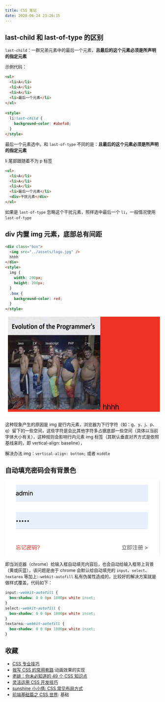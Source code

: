 ```yaml
---
title: CSS 笔记
date: 2020-06-24 23:26:15
---
```


## last-child 和 last-of-type 的区别

`last-child`：一群兄弟元素中的最后一个元素，**且最后的这个元素必须是所声明的指定元素**

示例代码：

```html {5}
<ul>
  <li>A</li>
  <li>A</li>
  <li>A</li>
  <li>最后一个元素</li>
</ul>

<style>
  li:last-child {
    background-color: #abefa8;
  }
</style>
```

最后一个元素选中。和 `last-of-type` 不同的是：**且最后的这个元素必须是所声明的指定元素**

li 尾部跟随着不为 p 标签

```html
<ul>
  <li>A</li>
  <li>A</li>
  <li>A</li>
  <li>最后一个元素</li>
  <div>干扰元素</div>
</ul>
```

如果是 `last-of-type` 忽略这个干扰元素，照样选中最后一个 `li`，一般情况使用 `last-of-type`

## div 内置 img 元素，底部总有间距

```html
<div class="box">
  <img src="../assets/logo.jpg" />
  hhhh
</div>
<style>
  img {
    width: 200px;
    height: 200px;
  }
  .box {
    background-color: red;
  }
</style>
```

![](../../../assets/others/css/div-img.png)

这种现象产生的原因是 img 是行内元素，浏览器为下行字符（如：g、y、j、p、q）留下的一些空间，这些字符是会比其他字符多占据底部一些空间（具体以当前字体大小有关），这种规则会影响行内元素 img 标签（其默认垂直对齐方式是依照基线来的，即 vertical-align: baseline），

解决办法 img：`vertical-align: bottom;` 或者 `middle`

## 自动填充密码会有背景色

![](../../../assets/others/css/autofill.png)

即当浏览器（chrome）给输入框自动填充内容后，也会自动给输入框带上背景（黄或灰蓝），该问题是由于 chrome 会默认给自动填充的 `input`、`select`、`textarea` 等加上:`-webkit-autofill` 私有伪属性造成的，比较好的解决方案就是做样式覆盖，代码如下：

```css
input:-webkit-autofill {
  box-shadow: 0 0 0px 1000px white inset;
}
select:-webkit-autofill {
  box-shadow: 0 0 0px 1000px white inset;
}
textarea:-webkit-autofill {
  box-shadow: 0 0 0px 1000px white inset;
}
```

## 收藏

- [CSS 专业技巧](https://github.com/AllThingsSmitty/css-protips/tree/master/translations/zh-CN)
- [我写 CSS 的常用套路](https://juejin.im/post/5e070cd9f265da33f8653f00):动画效果的实现
- [老姚：你未必知道的 49 个 CSS 知识点](https://juejin.im/post/5d3eca78e51d4561cb5dde12)
- [灵活运用 CSS 开发技巧](https://juejin.im/post/5d4d0ec651882549594e7293)
- [sunshine 小小倩: CSS 常见布局方式](https://juejin.im/post/599970f4518825243a78b9d5)
- [前端基础篇之 CSS 世界](https://juejin.im/post/5ce607a7e51d454f6f16eb3d): 基础
